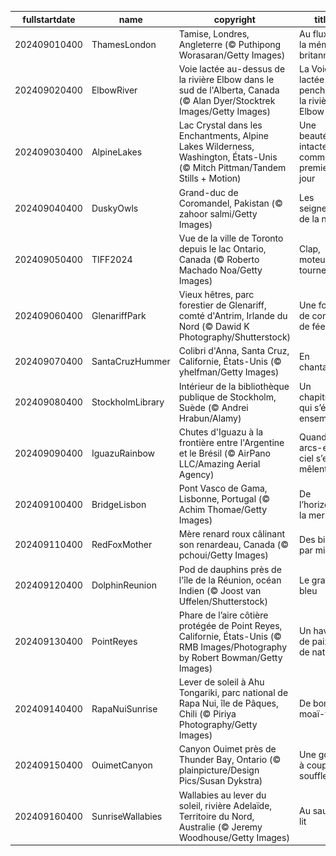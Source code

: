 |fullstartdate|name|copyright|title|image|
|--|--|--|--|--|
202409010400|ThamesLondon|Tamise, Londres, Angleterre (© Puthipong Worasaran/Getty Images)|Au flux de la mémoire britannique|![](/fr-CA/2024/09/202409010400ThamesLondon.jpg)|
202409020400|ElbowRiver|Voie lactée au-dessus de la rivière Elbow dans le sud de l'Alberta, Canada (© Alan Dyer/Stocktrek Images/Getty Images)|La Voie lactée se penche sur la rivière Elbow|![](/fr-CA/2024/09/202409020400ElbowRiver.jpg)|
202409030400|AlpineLakes|Lac Crystal dans les Enchantments, Alpine Lakes Wilderness, Washington, États-Unis (© Mitch Pittman/Tandem Stills + Motion)|Une beauté intacte comme au premier jour|![](/fr-CA/2024/09/202409030400AlpineLakes.jpg)|
202409040400|DuskyOwls|Grand-duc de Coromandel, Pakistan (© zahoor salmi/Getty Images)|Les seigneurs de la nuit|![](/fr-CA/2024/09/202409040400DuskyOwls.jpg)|
202409050400|TIFF2024|Vue de la ville de Toronto depuis le lac Ontario, Canada (© Roberto Machado Noa/Getty Images)|Clap, moteur, ça tourne!|![](/fr-CA/2024/09/202409050400TIFF2024.jpg)|
202409060400|GlenariffPark|Vieux hêtres, parc forestier de Glenariff, comté d'Antrim, Irlande du Nord (© Dawid K Photography/Shutterstock)|Une forêt de conte de fées|![](/fr-CA/2024/09/202409060400GlenariffPark.jpg)|
202409070400|SantaCruzHummer|Colibri d'Anna, Santa Cruz, Californie, États-Unis (© yhelfman/Getty Images)|En chantant...|![](/fr-CA/2024/09/202409070400SantaCruzHummer.jpg)|
202409080400|StockholmLibrary|Intérieur de la bibliothèque publique de Stockholm, Suède (© Andrei Hrabun/Alamy)|Un chapitre qui s’écrit ensemble|![](/fr-CA/2024/09/202409080400StockholmLibrary.jpg)|
202409090400|IguazuRainbow|Chutes d'Iguazu à la frontière entre l'Argentine et le Brésil (© AirPano LLC/Amazing Aerial Agency)|Quand les arcs-en-ciel s’en mêlent|![](/fr-CA/2024/09/202409090400IguazuRainbow.jpg)|
202409100400|BridgeLisbon|Pont Vasco de Gama, Lisbonne, Portugal (© Achim Thomae/Getty Images)|De l’horizon à la mer|![](/fr-CA/2024/09/202409100400BridgeLisbon.jpg)|
202409110400|RedFoxMother|Mère renard roux câlinant son renardeau, Canada (© pchoui/Getty Images)|Des bisous par millier|![](/fr-CA/2024/09/202409110400RedFoxMother.jpg)|
202409120400|DolphinReunion|Pod de dauphins près de l'île de la Réunion, océan Indien (© Joost van Uffelen/Shutterstock)|Le grand bleu|![](/fr-CA/2024/09/202409120400DolphinReunion.jpg)|
202409130400|PointReyes|Phare de l’aire côtière protégée de Point Reyes, Californie, États-Unis (© RMB Images/Photography by Robert Bowman/Getty Images)|Un havre de paix et de nature|![](/fr-CA/2024/09/202409130400PointReyes.jpg)|
202409140400|RapaNuiSunrise|Lever de soleil à Ahu Tongariki, parc national de Rapa Nui, île de Pâques, Chili (© Piriya Photography/Getty Images)|De bon moaï-tin|![](/fr-CA/2024/09/202409140400RapaNuiSunrise.jpg)|
202409150400|OuimetCanyon|Canyon Ouimet près de Thunder Bay, Ontario (© plainpicture/Design Pics/Susan Dykstra)|Une gorge à couper le souffle|![](/fr-CA/2024/09/202409150400OuimetCanyon.jpg)|
202409160400|SunriseWallabies|Wallabies au lever du soleil, rivière Adelaïde, Territoire du Nord, Australie (© Jeremy Woodhouse/Getty Images)|Au saut du lit|![](/fr-CA/2024/09/202409160400SunriseWallabies.jpg)|
